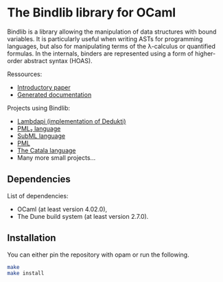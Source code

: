 The Bindlib library for OCaml
=============================

Bindlib is a library allowing the manipulation of data structures
with bound variables. It is particularly useful when writing ASTs
for programming languages, but also for manipulating terms of the
λ-calculus or quantified formulas. In the internals,  binders are
represented using a form of higher-order abstract syntax (HOAS).

Ressources:
 - [Introductory paper](https://eptcs.web.cse.unsw.edu.au/paper.cgi?LFMTP2018.4)
 - [Generated documentation](https://rlepigre.github.io/ocaml-bindlib/ocamldoc/Bindlib.html)

Projects using Bindlib:
 - [Lambdapi (implementation of Dedukti)](https://github.com/rlepigre/lambdapi)
 - [PML₂ language](https://github.com/rlepigre/pml)
 - [SubML language](https://rlepigre.github.io/subml/)
 - [PML](https://lama.univ-savoie.fr/tracpml)
 - [The Catala language](https://catala-lang.org/)
 - Many more small projects...

Dependencies
------------

List of dependencies:
 - OCaml (at least version 4.02.0),
 - The Dune build system (at least version 2.7.0).

Installation
------------

You can either pin the repository with opam or run the following.
```bash
make
make install
```
